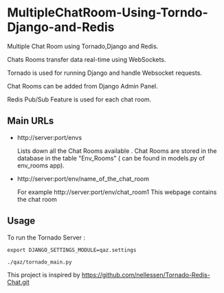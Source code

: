 MultipleChatRoom-Using-Torndo-Django-and-Redis
==============================================

Multiple Chat Room using Tornado,Django and Redis. 

Chats Rooms transfer data real-time using WebSockets.

Tornado is used for running Django and handle Websocket requests.

Chat Rooms can be added from Django Admin Panel.

Redis Pub/Sub Feature is used for each chat room.


Main URLs
---------

*	http://server:port/envs

	Lists down all the Chat Rooms available . 
    Chat Rooms are stored in the database in the table "Env_Rooms" ( can be found in models.py of env_rooms app).
*	http://server:port/env/name_of_the_chat_room  

	For example http://server:port/env/chat_room1
	This webpage contains the chat room
	
	
Usage
-----

To run the Tornado Server :

```
export DJANGO_SETTINGS_MODULE=qaz.settings

./qaz/tornado_main.py
```

This project is inspired by https://github.com/nellessen/Tornado-Redis-Chat.git



